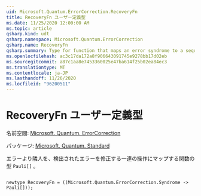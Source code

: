 ```yaml
---
uid: Microsoft.Quantum.ErrorCorrection.RecoveryFn
title: RecoveryFn ユーザー定義型
ms.date: 11/25/2020 12:00:00 AM
ms.topic: article
qsharp.kind: udt
qsharp.namespace: Microsoft.Quantum.ErrorCorrection
qsharp.name: RecoveryFn
qsharp.summary: Type for function that maps an error syndrome to a sequence of `Pauli[]` operations that correct the detected error.
ms.openlocfilehash: ac3c17da172a8f906643091745e9278bb17d02eb
ms.sourcegitcommit: a87c1aa8e7453360025e47ba614f25b02ea84ec3
ms.translationtype: MT
ms.contentlocale: ja-JP
ms.lasthandoff: 11/26/2020
ms.locfileid: "96200511"
---
```

# <a name="recoveryfn-user-defined-type"></a>RecoveryFn ユーザー定義型

名前空間: [Microsoft. Quantum. ErrorCorrection](xref:Microsoft.Quantum.ErrorCorrection)

パッケージ: [Microsoft. Quantum. Standard](https://nuget.org/packages/Microsoft.Quantum.Standard)


エラーより隣人を、検出されたエラーを修正する一連の操作にマップする関数の型 `Pauli[]` 。

```qsharp

newtype RecoveryFn = ((Microsoft.Quantum.ErrorCorrection.Syndrome -> Pauli[]));
```

